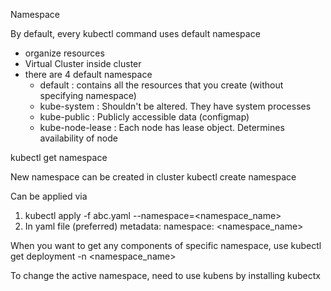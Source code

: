 Namespace

By default, every kubectl command uses default namespace

- organize resources 
- Virtual Cluster inside cluster
- there are 4 default namespace
  - default : contains all the resources that you create (without specifying namespace)
  - kube-system : Shouldn't be altered. They have system processes
  - kube-public : Publicly accessible data (configmap)
  - kube-node-lease : Each node has lease object. Determines availability of node

kubectl get namespace

New namespace can be created in cluster
kubectl create namespace

Can be applied via
1. kubectl apply -f abc.yaml --namespace=<namespace_name>
2. In yaml file (preferred)
  metadata:
    namespace: <namespace_name>

When you want to get any components of specific namespace, use
kubectl get deployment -n <namespace_name>

To change the active namespace, need to use kubens by installing kubectx


